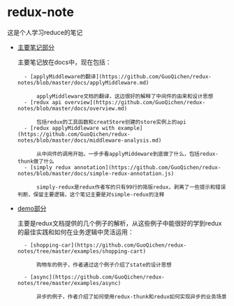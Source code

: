 # redux-note
这是个人学习reduce的笔记

- [主要笔记部分](https://github.com/GuoQichen/redux-notes/tree/master/docs)

    主要笔记放在docs中，现在包括：
    
        - [applyMiddleware的翻译](https://github.com/GuoQichen/redux-notes/blob/master/docs/applyMiddleware.md)

            applyMiddleware文档的翻译，这边很好的解释了中间件的由来和设计思想
        - [redux api overview](https://github.com/GuoQichen/redux-notes/blob/master/docs/overview.md)

            包括redux的工具函数和creatStore创建的store实例上的api
        - [redux applyMiddleware with example](https://github.com/GuoQichen/redux-notes/blob/master/docs/middleware-analysis.md)

            从中间件的调用开始，一步步看applyMiddeware到底做了什么，包括redux-thunk做了什么
        - [simply redux annotation](https://github.com/GuoQichen/redux-notes/blob/master/docs/simple-redux-annotation.js)

            simply-redux是redux作者写的只有99行的简版redux，剥离了一些提示和错误判断，保留主要逻辑，这个笔记主要是对simple-redux的注释

- [demo部分](https://github.com/GuoQichen/redux-notes/tree/master/examples)

    主要是redux文档提供的几个例子的解析，从这些例子中能很好的学到redux的最佳实践和如何在业务逻辑中灵活运用：

        - [shopping-car](https://github.com/GuoQichen/redux-notes/tree/master/examples/shopping-cart)

            购物车的例子，作者通过这个例子介绍了state的设计思想

        - [async](https://github.com/GuoQichen/redux-notes/tree/master/examples/async)

            异步的例子，作者介绍了如何使用redux-thunk和redux如何实现异步的业务场景